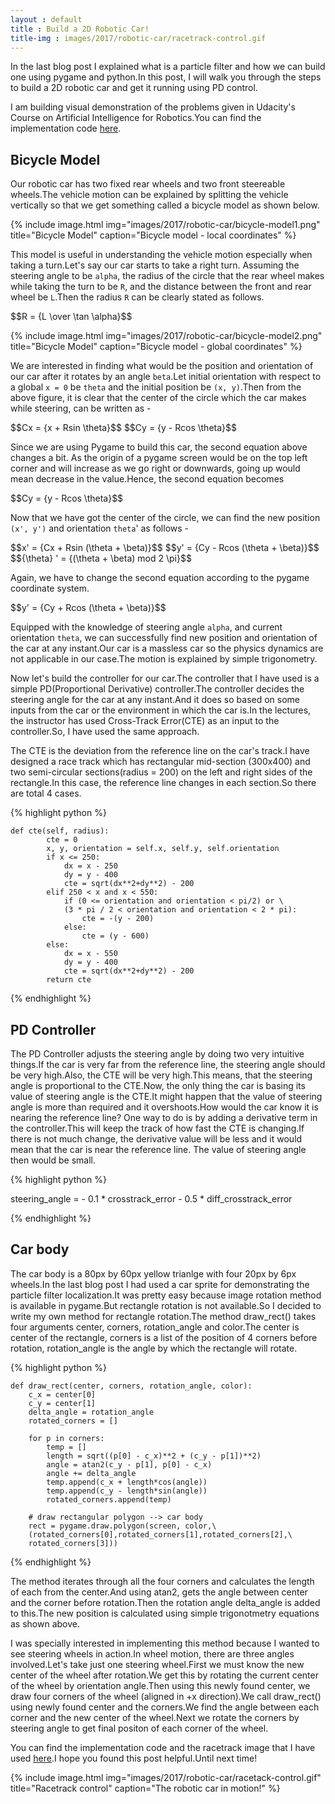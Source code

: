 ```yaml
---
layout : default
title : Build a 2D Robotic Car!
title-img : images/2017/robotic-car/racetrack-control.gif
---
```


In the last blog post I explained what is a particle filter and how we can build one using pygame and python.In this post, I will walk you through the steps to build a 2D robotic car and get it running using PD control.

<!--more-->

I am building visual demonstration of the problems given in Udacity's Course on Artificial Intelligence for Robotics.You can find the implementation code <a href='https://github.com/ioarun/ai-for-robotics-udacity/blob/master/visual-implementation/racetrack-control.py'>here</a>.

<h2> Bicycle Model </h2>

Our robotic car has two fixed rear wheels and two front steereable wheels.The vehicle motion can be explained by splitting the vehicle vertically so that we get something called a bicycle model as shown below.

{% include image.html img="images/2017/robotic-car/bicycle-model1.png" title="Bicycle Model" caption="Bicycle model - local coordinates" %}

This model is useful in understanding the vehicle motion especially when taking a turn.Let's say our car starts to take a right turn. Assuming the steering angle to be `alpha`, the radius of the circle that the rear wheel makes while taking the turn to be `R`, and the distance between the front and rear wheel be `L`.Then the radius `R` can be clearly stated as follows.

<html>
<head>
<script type="text/javascript" async
  src="https://cdnjs.cloudflare.com/ajax/libs/mathjax/2.7.0/MathJax.js?config=TeX-MML-AM_CHTML">
</script>
<head>
<body>
 $$R = {L \over \tan \alpha}$$
</body>
<html>

{% include image.html img="images/2017/robotic-car/bicycle-model2.png" title="Bicycle Model" caption="Bicycle model - global coordinates" %}

We are interested in finding what would be the position and orientation of our car after it rotates by an angle `beta`.Let initial orientation with respect to a global `x = 0` be `theta` and the initial position be `(x, y)`.Then from the above figure, it is clear that the center of the circle which the car makes while steering, can be written as -

<html>
<head>
<script type="text/javascript" async
  src="https://cdnjs.cloudflare.com/ajax/libs/mathjax/2.7.0/MathJax.js?config=TeX-MML-AM_CHTML">
</script>
<head>
<body>
 $$Cx = {x + Rsin \theta}$$
 $$Cy = {y - Rcos \theta}$$
</body>
<html>

Since we are using Pygame to build this car, the second equation above changes a bit. As the origin of a pygame screen would be on the top left corner and will increase as we go right or downwards, going up would mean decrease in the value.Hence, the second equation becomes

<html>
<head>
<script type="text/javascript" async
  src="https://cdnjs.cloudflare.com/ajax/libs/mathjax/2.7.0/MathJax.js?config=TeX-MML-AM_CHTML">
</script>
<head>
<body>
 $$Cy = {y - Rcos \theta}$$
</body>
<html>

Now that we have got the center of the circle, we can find the new position `(x', y')` and orientation `theta`' as follows -

<html>
<head>
<script type="text/javascript" async
  src="https://cdnjs.cloudflare.com/ajax/libs/mathjax/2.7.0/MathJax.js?config=TeX-MML-AM_CHTML">
</script>
<head>
<body>
 $$x' = {Cx + Rsin (\theta + \beta)}$$
 $$y' = {Cy - Rcos (\theta + \beta)}$$
 $${\theta} ' = {(\theta + \beta) mod 2 \pi}$$

</body>
<html>

Again, we have to change the second equation according to the pygame coordinate system.

<html>
<head>
<script type="text/javascript" async
  src="https://cdnjs.cloudflare.com/ajax/libs/mathjax/2.7.0/MathJax.js?config=TeX-MML-AM_CHTML">
</script>
<head>
<body>
 $$y' = {Cy + Rcos (\theta + \beta)}$$
</body>
<html>

Equipped with the knowledge of steering angle `alpha`, and current orientation `theta`, we can successfully find new position and orientation of the car at any instant.Our car is a massless car so the physics dynamics are not applicable in our case.The motion is explained by simple trigonometry.

Now let's build the controller for our car.The controller that I have used is a simple PD(Proportional Derivative) controller.The controller decides the steering angle for the car at any instant.And it does so based on some inputs from the car or the environment in which the car is.In the lectures, the instructor has used Cross-Track Error(CTE) as an input to the controller.So, I have used the same approach.

The CTE is the deviation from the reference line on the car's track.I have designed a race track which has rectangular mid-section (300x400) and two semi-circular sections(radius = 200) on the left and right sides of the rectangle.In this case, the reference line changes in each section.So there are total 4 cases.

{% highlight python %}

	def cte(self, radius):
			cte = 0
			x, y, orientation = self.x, self.y, self.orientation
			if x <= 250:
				dx = x - 250
				dy = y - 400
				cte = sqrt(dx**2+dy**2) - 200
			elif 250 < x and x < 550:
				if (0 <= orientation and orientation < pi/2) or \
				(3 * pi / 2 < orientation and orientation < 2 * pi):
					cte = -(y - 200)
				else:
				    cte = (y - 600)
			else:
				dx = x - 550
				dy = y - 400
				cte = sqrt(dx**2+dy**2) - 200
			return cte

{% endhighlight %}


<h2> PD Controller </h2>

The PD Controller adjusts the steering angle by doing two very intuitive things.If the car is very far from the reference line, the steering angle should be very high.Also, the CTE will be very high.This means, that the steering angle is proportional to the CTE.Now, the only thing the car is basing its value of steering angle is the CTE.It might happen that the value of steering angle is more than required and it overshoots.How would the car know it is nearing the reference line? One way to do is by adding a derivative term in the controller.This will keep the track of how fast the CTE is changing.If there is not much change, the derivative value will be less and it would mean that the car is near the reference line. The value of steering angle then would be small.

{% highlight python %}

steering_angle = - 0.1 * crosstrack_error - 0.5 * diff_crosstrack_error

{% endhighlight %}

<h2> Car body </h2>

The car body is a 80px by 60px yellow trianlge with four 20px by 6px wheels.In the last blog post I had used a car sprite for demonstrating the particle filter localization.It was pretty easy because image rotation method is available in pygame.But rectangle rotation is not available.So I decided to write my own method for rectangle rotation.The method draw_rect() takes four arguments center, corners, rotation_angle and color.The center is center of the rectangle, corners is a list of the position of 4 corners before rotation, rotation_angle is the angle by which the rectangle will rotate.

{% highlight python %}

	def draw_rect(center, corners, rotation_angle, color):
		c_x = center[0]
		c_y = center[1]
		delta_angle = rotation_angle
		rotated_corners = []

		for p in corners:
			temp = []
			length = sqrt((p[0] - c_x)**2 + (c_y - p[1])**2)
			angle = atan2(c_y - p[1], p[0] - c_x)
			angle += delta_angle
			temp.append(c_x + length*cos(angle))
			temp.append(c_y - length*sin(angle))
			rotated_corners.append(temp)
		
		# draw rectangular polygon --> car body
		rect = pygame.draw.polygon(screen, color,\
		(rotated_corners[0],rotated_corners[1],rotated_corners[2],\
		rotated_corners[3]))

{% endhighlight %}

<p> The method iterates through all the four corners and calculates the length of each from the center.And using atan2, gets the angle between center and the corner before rotation.Then the rotation angle delta_angle is added to this.The new position is calculated using simple trigonotmetry equations as shown above.</p>

<p>I was specially interested in implementing this method because I wanted to see steering wheels in action.In wheel motion, there are three angles involved.Let's take just one steering wheel.First we must know the new center of the wheel after rotation.We get this by rotating the current center of the wheel by orientation angle.Then using this newly found center, we draw four corners of the wheel (aligned in +x direction).We call draw_rect() using newly found center and the corners.We find the angle between each corner and the new center of the wheel.Next we rotate the corners by steering angle to get final positon of each corner of the wheel.</p>

You can find the implementation code and the racetrack image that I have used <a href='https://github.com/ioarun/ai-for-robotics-udacity/blob/master/visual-implementation/racetrack-control.py'>here</a>.I hope you found this post helpful.Until next time!

{% include image.html img="images/2017/robotic-car/racetack-control.gif" title="Racetrack control" caption="The robotic car in motion!" %}

